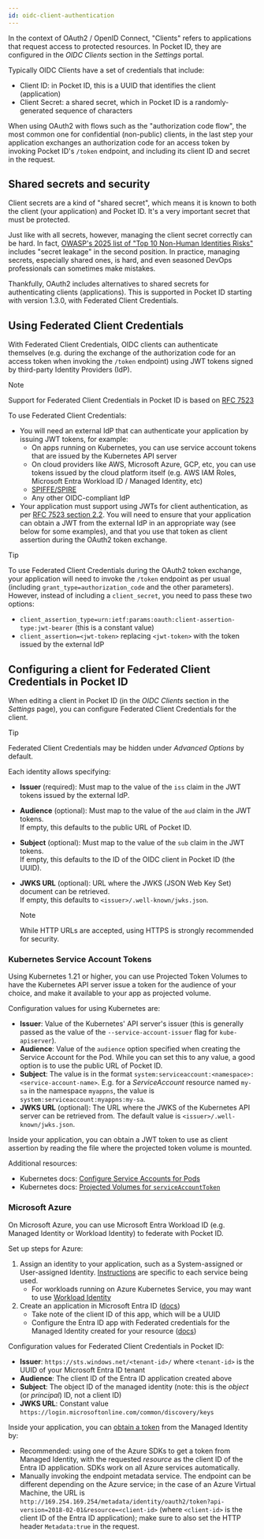 ```yaml
---
id: oidc-client-authentication
---
```


In the context of OAuth2 / OpenID Connect, "Clients" refers to applications that request access to protected resources. In Pocket ID, they are configured in the _OIDC Clients_ section in the _Settings_ portal.

Typically OIDC Clients have a set of credentials that include:

- Client ID: in Pocket ID, this is a UUID that identifies the client (application)
- Client Secret: a shared secret, which in Pocket ID is a randomly-generated sequence of characters

When using OAuth2 with flows such as the "authorization code flow", the most common one for confidential (non-public) clients, in the last step your application exchanges an authorization code for an access token by invoking Pocket ID's `/token` endpoint, and including its client ID and secret in the request.

## Shared secrets and security

Client secrets are a kind of "shared secret", which means it is known to both the client (your application) and Pocket ID. It's a very important secret that must be protected.

Just like with all secrets, however, managing the client secret correctly can be hard. In fact, [OWASP's 2025 list of "Top 10 Non-Human Identities Risks"](https://owasp.org/www-project-non-human-identities-top-10/2025/top-10-2025/) includes "secret leakage" in the second position. In practice, managing secrets, especially shared ones, is hard, and even seasoned DevOps professionals can sometimes make mistakes.

Thankfully, OAuth2 includes alternatives to shared secrets for authenticating clients (applications). This is supported in Pocket ID starting with version 1.3.0, with Federated Client Credentials.

## Using Federated Client Credentials

With Federated Client Credentials, OIDC clients can authenticate themselves (e.g. during the exchange of the authorization code for an access token when invoking the `/token` endpoint) using JWT tokens signed by third-party Identity Providers (IdP).

> [!NOTE]
> Support for Federated Client Credentials in Pocket ID is based on [RFC 7523](https://datatracker.ietf.org/doc/html/rfc7523)

To use Federated Client Credentials:

- You will need an external IdP that can authenticate your application by issuing JWT tokens, for example:
  - On apps running on Kubernetes, you can use service account tokens that are issued by the Kubernetes API server
  - On cloud providers like AWS, Microsoft Azure, GCP, etc, you can use tokens issued by the cloud platform itself (e.g. AWS IAM Roles, Microsoft Entra Workload ID / Managed Identity, etc)
  - [SPIFFE/SPIRE](https://spiffe.io/)
  - Any other OIDC-compliant IdP
- Your application must support using JWTs for client authentication, as per [RFC 7523 section 2.2](https://datatracker.ietf.org/doc/html/rfc7523#section-2.2). You will need to ensure that your application can obtain a JWT from the external IdP in an appropriate way (see below for some examples), and that you use that token as client assertion during the OAuth2 token exchange.

> [!TIP]
> To use Federated Client Credentials during the OAuth2 token exchange, your application will need to invoke the `/token` endpoint as per usual (including `grant_type=authorization_code` and the other parameters). However, instead of including a `client_secret`, you need to pass these two options:
>
> - `client_assertion_type=urn:ietf:params:oauth:client-assertion-type:jwt-bearer` (this is a constant value)
> - `client_assertion=<jwt-token>` replacing `<jwt-token>` with the token issued by the external IdP

## Configuring a client for Federated Client Credentials in Pocket ID

When editing a client in Pocket ID (in the _OIDC Clients_ section in the _Settings_ page), you can configure Federated Client Credentials for the client.

> [!TIP]
> Federated Client Credentials may be hidden under _Advanced Options_ by default.

Each identity allows specifying:

- **Issuer** (required): Must map to the value of the `iss` claim in the JWT tokens issued by the external IdP.
- **Audience** (optional): Must map to the value of the `aud` claim in the JWT tokens.  
  If empty, this defaults to the public URL of Pocket ID.
- **Subject** (optional): Must map to the value of the `sub` claim in the JWT tokens.  
  If empty, this defaults to the ID of the OIDC client in Pocket ID (the UUID).
- **JWKS URL** (optional): URL where the JWKS (JSON Web Key Set) document can be retrieved.  
  If empty, this defaults to `<issuer>/.well-known/jwks.json`.

  > [!NOTE]
  > While HTTP URLs are accepted, using HTTPS is strongly recommended for security.

### Kubernetes Service Account Tokens

Using Kubernetes 1.21 or higher, you can use Projected Token Volumes to have the Kubernetes API server issue a token for the audience of your choice, and make it available to your app as projected volume.

Configuration values for using Kubernetes are:

- **Issuer**: Value of the Kubernetes' API server's issuer (this is generally passed as the value of the `--service-account-issuer` flag for `kube-apiserver`).
- **Audience**: Value of the `audience` option specified when creating the Service Account for the Pod. While you can set this to any value, a good option is to use the public URL of Pocket ID.
- **Subject**: The value is in the format `system:serviceaccount:<namespace>:<service-account-name>`. E.g. for a _ServiceAccount_ resource named `my-sa` in the namespace `myappns`, the value is `system:serviceaccount:myappns:my-sa`.
- **JWKS URL** (optional): The URL where the JWKS of the Kubernetes API server can be retrieved from. The default value is `<issuer>/.well-known/jwks.json`.

Inside your application, you can obtain a JWT token to use as client assertion by reading the file where the projected token volume is mounted.

Additional resources:

- Kubernetes docs: [Configure Service Accounts for Pods](https://kubernetes.io/docs/tasks/configure-pod-container/configure-service-account/)
- Kubernetes docs: [Projected Volumes for `serviceAccountToken`](https://kubernetes.io/docs/concepts/storage/projected-volumes/#serviceaccounttoken)

### Microsoft Azure

On Microsoft Azure, you can use Microsoft Entra Workload ID (e.g. Managed Identity or Workload Identity) to federate with Pocket ID.

Set up steps for Azure:

1. Assign an identity to your application, such as a System-assigned or User-assigned Identity. [Instructions](https://learn.microsoft.com/en-us/entra/identity/managed-identities-azure-resources/overview) are specific to each service being used.
   - For workloads running on Azure Kubernetes Service, you may want to use [Workload Identity](https://learn.microsoft.com/en-us/azure/aks/workload-identity-overview)
2. Create an application in Microsoft Entra ID ([docs](https://learn.microsoft.com/en-us/entra/identity-platform/quickstart-register-app))
   - Take note of the client ID of this app, which will be a UUID
   - Configure the Entra ID app with Federated credentials for the Managed Identity created for your resource ([docs](https://learn.microsoft.com/en-us/entra/workload-id/workload-identity-federation))

Configuration values for Federated Client Credentials in Pocket ID:

- **Issuer**: `https://sts.windows.net/<tenant-id>/` where `<tenant-id>` is the UUID of your Microsoft Entra ID tenant
- **Audience**: The client ID of the Entra ID application created above
- **Subject**: The object ID of the managed identity (note: this is the _object_ (or _principal_) ID, not a client ID)
- **JWKS URL**: Constant value `https://login.microsoftonline.com/common/discovery/keys`

Inside your application, you can [obtain a token](https://learn.microsoft.com/en-us/entra/identity/managed-identities-azure-resources/how-to-use-vm-token) from the Managed Identity by:

- Recommended: using one of the Azure SDKs to get a token from Managed Identity, with the requested _resource_ as the client ID of the Entra ID application. SDKs work on all Azure services automatically.
- Manually invoking the endpoint metadata service. The endpoint can be different depending on the Azure service; in the case of an Azure Virtual Machine, the URL is `http://169.254.169.254/metadata/identity/oauth2/token?api-version=2018-02-01&resource=<client-id>` (where `<client-id>` is the client ID of the Entra ID application); make sure to also set the HTTP header `Metadata:true` in the request.
